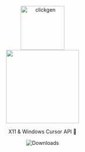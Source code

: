 <p align="center">
  <img src="https://imgur.com/L2IZ2MH.png" width="120" alt="clickgen" />
  <br />
  <img src="https://i.imgur.com/TeItlMh.png" width="200" />
</p>

<p align="center">
  X11 & Windows Cursor API 👷
</p>

<p align="center">
  <img alt="Downloads" src="https://github.com/KaizIqbal/clickgen/workflows/build/badge.svg?branch=master&event=push" />
</p>
